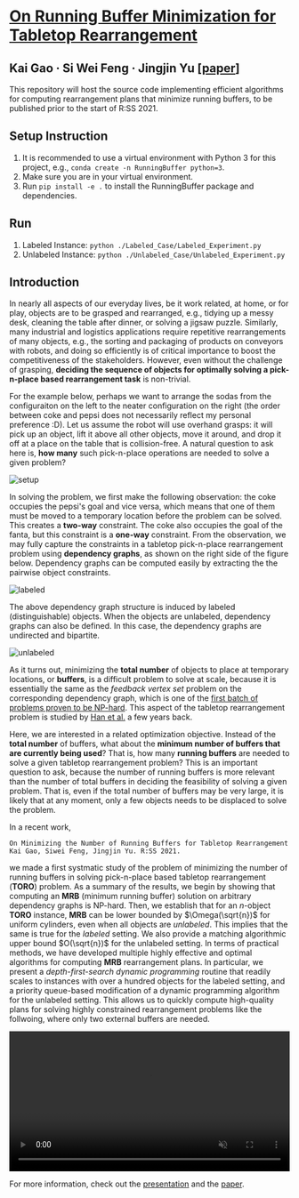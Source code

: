 # [On Running Buffer Minimization for Tabletop Rearrangement](https://arxiv.org/pdf/2105.06357.pdf)

## Kai Gao   &middot;   Si Wei Feng   &middot;    Jingjin Yu  [[paper](http://www.roboticsproceedings.org/rss17/p033.pdf)]


This repository will host the source code implementing efficient algorithms for computing rearrangement plans that minimize running buffers, to be published prior to the start of R:SS 2021. 

## Setup Instruction

1. It is recommended to use a virtual environment with Python 3 for this project, e.g., `conda create -n RunningBuffer python=3`.
2. Make sure you are in your virtual environment. 
3. Run `pip install -e .` to install the RunningBuffer package and dependencies. 

## Run
1. Labeled Instance: `python ./Labeled_Case/Labeled_Experiment.py`
2. Unlabeled Instance: `python ./Unlabeled_Case/Unlabeled_Experiment.py`

## Introduction

In nearly all aspects of our everyday lives, be it work related, at home, or for 
play, objects are to be grasped and rearranged, e.g., tidying up a messy desk, 
cleaning the table after dinner, or solving a jigsaw puzzle. Similarly, many
industrial and logistics applications require repetitive rearrangements of many 
objects, e.g., the sorting and packaging of products on conveyors with robots, 
and doing so efficiently is of critical importance to boost the competitiveness 
of the stakeholders. However, even without the challenge of grasping, **deciding 
the sequence of objects for optimally solving a pick-n-place based rearrangement 
task** is non-trivial. 

For the example below, perhaps we want to arrange the sodas from the configuraiton 
on the left to the neater configuration on the right (the order between coke and 
pepsi does not necessarily reflect my personal preference :D). Let us assume the 
robot will use overhand grasps: it will pick up an object, lift it above all 
other objects, move it around, and drop it off at a place on the table that is 
collision-free. A natural question to ask here is, **how many** such pick-n-place 
operations are needed to solve a given problem? 

![setup](https://user-images.githubusercontent.com/35314983/124187803-59b14b00-da8c-11eb-8160-7b3af0f1c4a2.png)

In solving the problem, we first make the following observation: the coke occupies 
the pepsi's goal and vice versa, which means that one of them must be moved to 
a temporary location before the problem can be solved. This creates a **two-way** 
constraint. The coke also occupies the goal of the fanta, but this constraint is a 
**one-way** constraint. From the observation, we may fully capture the constraints 
in a tabletop pick-n-place rearrangement problem using **dependency graphs**, as 
shown on the right side of the figure below. Dependency graphs can be computed 
easily by extracting the the pairwise object constraints. 

![labeled](https://user-images.githubusercontent.com/35314983/124187832-633ab300-da8c-11eb-9a6f-1cd623ac30b1.png)

The above dependency graph structure is induced by labeled (distinguishable) objects. 
When the objects are unlabeled, dependency graphs can also be defined. In this case, 
the dependency graphs are undirected and bipartite. 

![unlabeled](https://user-images.githubusercontent.com/35314983/124187844-6766d080-da8c-11eb-9178-2313de59bda7.png)

As it turns out, minimizing the **total number** of objects to place at temporary 
locations, or **buffers**, is a difficult problem to solve at scale, because it is 
essentially the same as the *feedback vertex set* problem on the corresponding 
dependency graph, which is one of the 
[first batch of problems proven to be NP-hard](https://en.wikipedia.org/wiki/Karp%27s_21_NP-complete_problems).
This aspect of the tabletop rearrangement problem is studied by 
[Han et al.](https://journals.sagepub.com/doi/pdf/10.1177/0278364918780999)
a few years back. 

Here, we are interested in a related optimization objective. Instead of the 
**total number** of buffers, what about the **minimum number of buffers that are 
currently being used**? That is, how many **running buffers** are needed to solve 
a given tabletop rearrangement problem? This is an important question to ask, 
because the number of running buffers is more relevant than the number of 
total buffers in deciding the feasibility of solving a given problem. That is, 
even if the total number of buffers may be very large, it is likely that at any 
moment, only a few objects needs to be displaced to solve the problem. 

In a recent work, 

```
On Minimizing the Number of Running Buffers for Tabletop Rearrangement
Kai Gao, Siwei Feng, Jingjin Yu. R:SS 2021. 
```

we made a first systmatic study of the problem of minimizing the number of running 
buffers in solving pick-n-place based tabletop rearrangement (**TORO**) problem. As 
a summary of the results, we begin by showing that computing an **MRB** (minimum 
running buffer) solution on arbitrary dependency graphs is NP-hard. Then, we establish 
that for an $n$-object **TORO** instance, **MRB** can be lower bounded by $\Omega(\sqrt{n})$ 
for uniform cylinders, even when all objects are *unlabeled*. This implies that the 
same is true for the *labeled* setting. We also provide a matching algorithmic upper
bound $O(\sqrt{n})$ for the unlabeled setting. In terms of practical methods, we 
have developed multiple highly effective and optimal algorithms for computing 
**MRB** rearrangement plans. In particular, we present a *depth-first-search dynamic 
programming* routine that readily scales to instances with over a hundred objects for 
the labeled setting, and a priority queue-based modification of a dynamic programming 
algorithm for the unlabeled setting. This allows us to quickly compute high-quality 
plans for solving highly constrained rearrangement problems like the follwoing, where
only two external buffers are needed. 

<video width="100%" src="https://user-images.githubusercontent.com/35314983/124187934-89f8e980-da8c-11eb-8e48-930681b38f0b.mp4" data-canonical-src="https://user-images.githubusercontent.com/35314983/124187934-89f8e980-da8c-11eb-8e48-930681b38f0b.mp4" controls="controls" muted="muted" class="d-block rounded-bottom-2 width-fit" style="max-height:640px;">
</video>

For more information, check out the [presentation](https://youtu.be/hbD-cumF_H4) and the [paper](http://www.roboticsproceedings.org/rss17/p033.pdf). 
